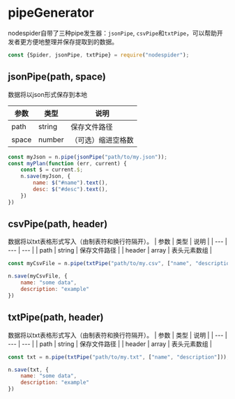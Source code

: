 
# pipeGenerator
nodespider自带了三种pipe发生器：`jsonPipe`, `csvPipe`和`txtPipe`，可以帮助开发者更方便地整理并保存提取到的数据。

```javascript
const {Spider, jsonPipe, txtPipe} = require("nodespider");
```

## jsonPipe(path, space)
数据将以json形式保存到本地

| 参数 | 类型 | 说明 |
| --- | --- | --- |
| path | string | 保存文件路径 |
| space | number | （可选）缩进空格数 |

```javascript
const myJson = n.pipe(jsonPipe("path/to/my.json"));
const myPlan(function (err, current) {
    const $ = current.$;
    n.save(myJson, {
        name: $("#name").text(),
        desc: $("#desc").text(),
    })
})
```

## csvPipe(path, header)
数据将以txt表格形式写入（由制表符和换行符隔开）。
| 参数 | 类型 | 说明 |
| --- | --- | --- |
| path | string | 保存文件路径 |
| header | array | 表头元素数组 |

```javascript
const myCsvFile = n.pipe(txtPipe("path/to/my.csv", ["name", "description"]));

n.save(myCsvFile, {
    name: "some data",
    description: "example"
})
```

## txtPipe(path, header)
数据将以txt表格形式写入（由制表符和换行符隔开）。
| 参数 | 类型 | 说明 |
| --- | --- | --- |
| path | string | 保存文件路径 |
| header | array | 表头元素数组 |

```javascript
const txt = n.pipe(txtPipe("path/to/my.txt", ["name", "description"]));

n.save(txt, {
    name: "some data",
    description: "example"
})
```
